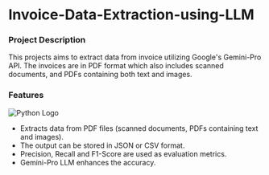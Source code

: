 # Invoice-Data-Extraction-using-LLM
### Project Description
This projects aims to extract data from invoice utilizing Google's Gemini-Pro API. The invoices are in PDF format which also includes scanned documents, and PDFs containing both text and images.
### Features
![Python Logo](https://camo.githubusercontent.com/050fc4e602f25dd4fc337b873fbc62b7d393673a9f4b1e7529a9a61ea35485a5/68747470733a2f2f696d672e736869656c64732e696f2f62616467652f507974686f6e2d4646443433423f7374796c653d666f722d7468652d6261646765266c6f676f3d707974686f6e266c6f676f436f6c6f723d626c7565)
* Extracts data from PDF files (scanned documents, PDFs containing text and images).
* The output can be stored in JSON or CSV format.
* Precision, Recall and F1-Score are used as evaluation metrics.
* Gemini-Pro LLM enhances the accuracy.
